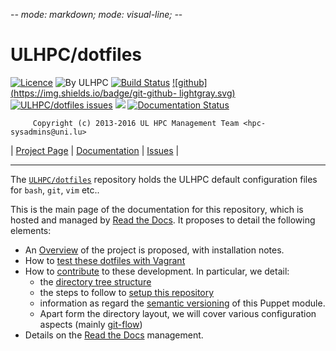 -*- mode: markdown; mode: visual-line;  -*-

# ULHPC/dotfiles

[![Licence](https://img.shields.io/badge/license-GPL--3.0-blue.svg)](http://www.gnu.org/licenses/gpl-3.0.html) ![By ULHPC](https://img.shields.io/badge/by-ULHPC-blue.svg)  [![Build Status](https://travis-ci.org/ULHPC/dotfiles.svg?branch=master)](https://travis-ci.org/ULHPC/dotfiles) [![github](https://img.shields.io/badge/git-github- lightgray.svg)](https://github.com/ULHPC/dotfiles) [![ULHPC/dotfiles issues](https://img.shields.io/github/issues/ULHPC/dotfiles.svg)](https://github.com/ULHPC/dotfiles/issues) ![](https://img.shields.io/github/stars/ULHPC/dotfiles.svg) [![Documentation Status](https://readthedocs.org/projects/ulhpc-dotfiles/badge/?version=latest)](https://readthedocs.org/projects/ulhpc-dotfiles/?badge=latest)

         Copyright (c) 2013-2016 UL HPC Management Team <hpc-sysadmins@uni.lu>

| [Project Page](https://github.com/ULHPC/dotfiles) | [Documentation](http://ulhpc-dotfiles.readthedocs.org/en/latest/) | [Issues](https://github.com/ULHPC/dotfiles/issues) |

-----------
The [`ULHPC/dotfiles`](https://github.com/ULHPC/dotfiles) repository holds the ULHPC default configuration files for `bash`, `git`, `vim` etc..

This is the main page of the documentation for this repository, which is hosted and managed by [Read the Docs](http://ulhpc-dotfiles.readthedocs.org/en/latest/).
It proposes to detail the following elements:

* An [Overview](overview.md) of the project is proposed, with installation notes.
* How to [test these dotfiles with Vagrant](vagrant.md)
* How to [contribute](contributing/index.md) to these development. In particular, we detail:
     - the [directory tree structure](contributing/layout.md)
	 - the steps to follow to [setup this repository](contributing/setup.md)
	 - information as regard the [semantic versioning](contributing/versioning.md) of this Puppet module.
     - Apart form the directory layout, we will cover various configuration aspects (mainly [git-flow](https://github.com/nvie/gitflow))
* Details on the [Read the Docs](http://ulhpc-dotfiles.readthedocs.org/en/latest/) management.
